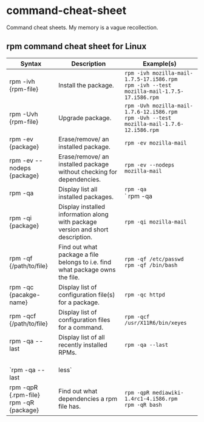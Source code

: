 # command-cheat-sheet
Command cheat sheets. My memory is a vague recollection.

## rpm command cheat sheet for Linux
| Syntax | Description                  | Example(s) |
|--------|------------------------------|-----------------------------------------|
|rpm -ivh {rpm-file} | Install the package. | `rpm -ivh mozilla-mail-1.7.5-17.i586.rpm` <br> `rpm -ivh --test mozilla-mail-1.7.5-17.i586.rpm` |
|rpm -Uvh {rpm-file} | Upgrade package. | `rpm -Uvh mozilla-mail-1.7.6-12.i586.rpm` <br> `rpm -Uvh --test mozilla-mail-1.7.6-12.i586.rpm` |
|rpm -ev {package} | Erase/remove/ an installed package. | `rpm -ev mozilla-mail`
|rpm -ev --nodeps {package} | Erase/remove/ an installed package without checking for dependencies. | `rpm -ev --nodeps mozilla-mail` |
|rpm -qa | Display list all installed packages. | ` rpm -qa ` <br> ` rpm -qa | less `
|rpm -qi {package} | Display installed information along with package version and short description. | `rpm -qi mozilla-mail`|
|rpm -qf {/path/to/file} | Find out what package a file belongs to i.e. find what package owns the file. | `rpm -qf /etc/passwd` <br> `rpm -qf /bin/bash` |
|rpm -qc {pacakge-name} | Display list of configuration file(s) for a package. | `rpm -qc httpd`
|rpm -qcf {/path/to/file} | Display list of configuration files for a command. | `rpm -qcf /usr/X11R6/bin/xeyes`
|rpm -qa --last | Display list of all recently installed RPMs. | `rpm -qa --last`
<br> `rpm -qa --last | less`
|rpm -qpR {.rpm-file} <br> rpm -qR {package} | Find out what dependencies a rpm file has. | `rpm -qpR mediawiki-1.4rc1-4.i586.rpm` <br> `rpm -qR bash`
